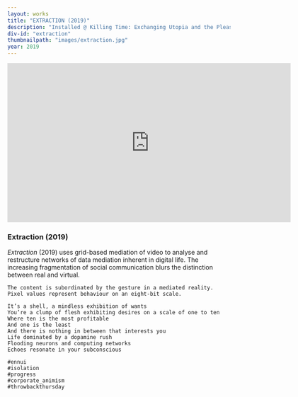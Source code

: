```yaml
---
layout: works
title: "EXTRACTION (2019)"
description: "Installed @ Killing Time: Exchanging Utopia and the Pleasure Principle, Capitol Theater Melbourne 01.11.19"
div-id: "extraction"
thumbnailpath: "images/extraction.jpg"
year: 2019
---
```



<div class='video-container'><iframe width="640" height="360" src="https://player.vimeo.com/video/356342544?title=0&byline=0&portrait=0" frameborder="0" webkitallowfullscreen mozallowfullscreen allowfullscreen></iframe></div>



### Extraction (2019)

*Extraction* (2019) uses grid-based mediation of video to analyse and restructure networks of data mediation inherent in digital life. The increasing fragmentation of social communication blurs the distinction between real and virtual.
<br>

    The content is subordinated by the gesture in a mediated reality.
    Pixel values represent behaviour on an eight-bit scale.

    It’s a shell, a mindless exhibition of wants
    ⁣You’re a clump of flesh exhibiting desires on a scale of one to ten
    ⁣Where ten is the most profitable
    ⁣And one is the least
    ⁣And there is nothing in between that interests you
    ⁣Life dominated by a dopamine rush
    ⁣Flooding neurons and computing networks
    ⁣Echoes resonate in your subconscious⁣
    ⁣
    ⁣#ennui
    ⁣#isolation
    ⁣#progress
    ⁣#corporate_animism
    ⁣#throwbackthursday ⁣
    ⁣




